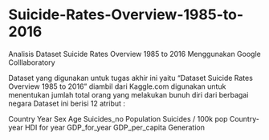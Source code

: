 # Suicide-Rates-Overview-1985-to-2016
Analisis Dataset Suicide Rates Overview 1985 to 2016 Menggunakan Google Colllaboratory

Dataset yang digunakan untuk tugas akhir ini yaitu “Dataset Suicide Rates Overview 1985 to 2016” diambil dari Kaggle.com digunakan untuk menentukan jumlah total orang yang melakukan bunuh diri dari berbagai negara
Dataset ini berisi 12 atribut :

Country
Year
Sex
Age
Suicides_no
Population
Suicides / 100k pop
Country-year
HDI for year
GDP_for_year
GDP_per_capita
Generation



